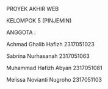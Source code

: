 PROYEK AKHIR WEB

KELOMPOK 5 (PINJEMIN)

ANGGOTA :

Achmad Ghalib Hafizh 2317051023

Sabrina Nurhasanah 2317051063

Muhammad Hafizh Abyan 2317051081

Melissa Novianti Nugroho 2317051103

